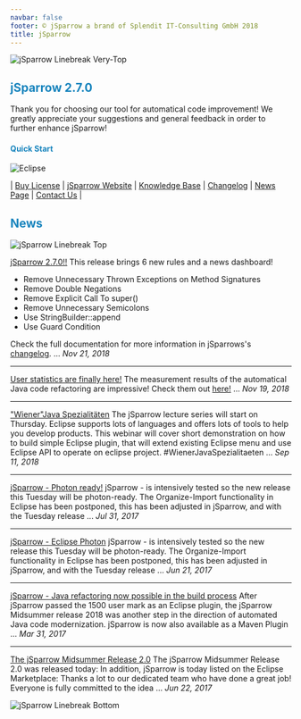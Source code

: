 ```yaml
---
navbar: false
footer: © jSparrow a brand of Splendit IT-Consulting GmbH 2018
title: jSparrow
---
```


![jSparrow Linebreak Very-Top](https://jsparrow.eu/wp-content/uploads/2018/11/git-linebreak-very-top.png)

## <span style="color:#1784BD;">jSparrow 2.7.0</span>

Thank you for choosing our tool for automatical code improvement!
We greatly appreciate your suggestions and general feedback in order to further enhance jSparrow!

#### <span style="color:#1784BD;">Quick Start</span>

![Eclipse](https://jsparrow.eu/wp-content/uploads/2018/11/quick-start.jpg)

| [Buy License](https://jsparrow.eu/download/) |  [jSparrow Website](https://jsparrow.eu/) | [Knowledge Base](https://jsparrow.eu/knowledge-base/) | [Changelog](https://jsparrow.eu/changelog/) | [News Page](https://jsparrow.info/) | [Contact Us](https://jsparrow.eu/about-splendit/) |

## <span style="color:#1784BD;">News</span>

![jSparrow Linebreak Top](https://jsparrow.eu/wp-content/uploads/2018/11/git-linebreak-top.png)

[jSparrow 2.7.0!!](https://www.jsparrow.info/home/jsparrow-2-7-0)
This release brings 6 new rules and a news dashboard! 
* Remove Unnecessary Thrown Exceptions on Method Signatures
* Remove Double Negations
* Remove Explicit Call To super()
* Remove Unnecessary Semicolons
* Use StringBuilder::append
* Use Guard Condition

Check the full documentation for more information in jSparrows's [changelog](https://jsparrow.eu/changelog/).
...
*Nov 21, 2018*

---

[User statistics are finally here!](https://www.jsparrow.info/home/user-statistics-are-finally-here)
The measurement results of the automatical Java code refactoring are impressive! Check them out [here!](https://jsparrow.github.io/github/statistics.html) 
...
*Nov 19, 2018*

---

["Wiener"​ Java Spezialitäten](https://jsparrownews.wixsite.com/news/home/wiener-java-spezialit%C3%A4ten)
The jSparrow lecture series will start on Thursday.
Eclipse supports lots of languages and offers lots of tools to help you develop products. This webinar will cover short demonstration on how to build simple Eclipse plugin, that will extend existing Eclipse menu and use Eclipse API to operate on eclipse project.
#WienerJavaSpezialitaeten
...
*Sep 11, 2018*

---

[jSparrow - Photon ready!](https://jsparrownews.wixsite.com/news/home/jsparrow-photon-ready)
jSparrow - is intensively tested so the new release this Tuesday will be photon-ready.
The Organize-Import functionality in Eclipse has been postponed, this has been adjusted in jSparrow, and with the Tuesday release
...
*Jul 31, 2017*

---

[jSparrow - Eclipse Photon](https://jsparrownews.wixsite.com/news/home/jsparrow-eclipse-photon)
jSparrow - is intensively tested so the new release this Tuesday will be photon-ready.
The Organize-Import functionality in Eclipse has been postponed, this has been adjusted in jSparrow, and with the Tuesday release
...
*Jun 21, 2017*

---

[jSparrow - Java refactoring now possible in the build process](https://jsparrownews.wixsite.com/news/home/jsparrow-java-refactoring-now-possible-in-the-build-process)
After jSparrow passed the 1500 user mark as an Eclipse plugin, the jSparrow Midsummer release 2018 was another step in the direction of automated Java code modernization. jSparrow is now also available as a Maven Plugin
...
*Mar 31, 2017*

---

[The jSparrow Midsummer Release 2.0](https://jsparrownews.wixsite.com/news/home/the-jsparrow-midsummer-release-2-0)
The jSparrow Midsummer Release 2.0 was released today:
In addition, jSparrow is today listed on the Eclipse Marketplace:
Thanks a lot to our dedicated team who have done a great job! Everyone is fully committed to the idea
... 
*Jun 22, 2017*

![jSparrow Linebreak Bottom](https://jsparrow.eu/wp-content/uploads/2018/11/git-linebreak-bottom.png)